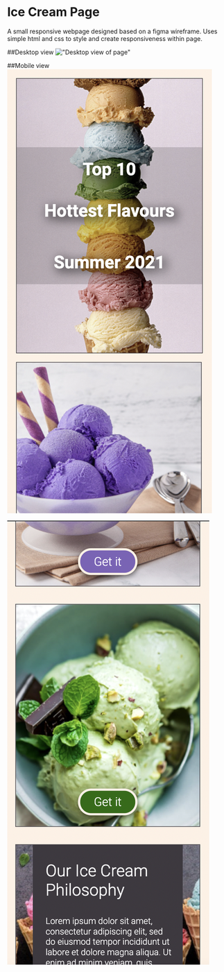 # Ice Cream Page

A small responsive webpage designed based on a figma wireframe. Uses simple html and css to style and create responsiveness within page. 

##Desktop view
!["Desktop view of page"](https://github.com/CaitieCat/iceCreamPage/blob/main/images/DesktopView.png?raw=true)

##Mobile view
!["Mobile view"](https://github.com/CaitieCat/iceCreamPage/blob/main/images/MobileView1.png?raw=true)

!["Mobile view 2"](https://github.com/CaitieCat/iceCreamPage/blob/main/images/MobileView2.png?raw=true)
